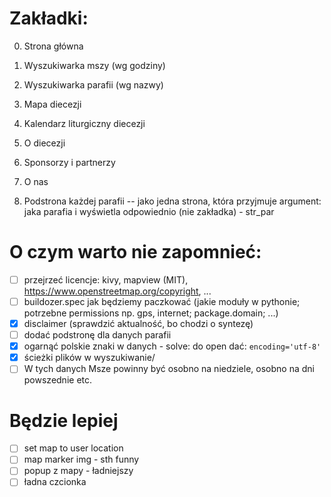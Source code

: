 # Zakładki:
0. Strona główna
1. Wyszukiwarka mszy (wg godziny)
2. Wyszukiwarka parafii (wg nazwy)
3. Mapa diecezji
4. Kalendarz liturgiczny diecezji
5. O diecezji
6. Sponsorzy i partnerzy
7. O nas

8. Podstrona każdej parafii -- jako jedna strona, która przyjmuje argument: jaka parafia i wyświetla odpowiednio (nie zakładka) - str_par

# O czym warto nie zapomnieć:
- [ ] przejrzeć licencje: kivy, mapview (MIT), https://www.openstreetmap.org/copyright, ...
- [ ] buildozer.spec jak będziemy paczkować (jakie moduły w pythonie; potrzebne permissions np. gps, internet; package.domain; ...)
- [X] disclaimer (sprawdzić aktualność, bo chodzi o syntezę)
- [ ] dodać podstronę dla danych parafii
- [X] ogarnąć polskie znaki w danych - solve: do open dać: `encoding='utf-8'`
- [X] ścieżki plików w wyszukiwanie/
- [ ] W tych danych Msze powinny być osobno na niedziele, osobno na dni powszednie etc.

# Będzie lepiej
- [ ] set map to user location
- [ ] map marker img - sth funny
- [ ] popup z mapy - ładniejszy
- [ ] ładna czcionka